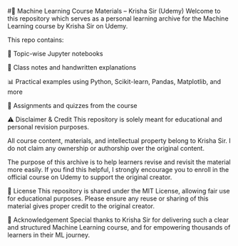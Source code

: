 #🧠 Machine Learning Course Materials – Krisha Sir (Udemy)
Welcome to this repository which serves as a personal learning archive for the Machine Learning course by Krisha Sir on Udemy.

This repo contains:

📂 Topic-wise Jupyter notebooks

🧾 Class notes and handwritten explanations

📊 Practical examples using Python, Scikit-learn, Pandas, Matplotlib, and more

📌 Assignments and quizzes from the course

⚠️ Disclaimer & Credit
This repository is solely meant for educational and personal revision purposes.

All course content, materials, and intellectual property belong to Krisha Sir.
I do not claim any ownership or authorship over the original content.

The purpose of this archive is to help learners revise and revisit the material more easily.
If you find this helpful, I strongly encourage you to enroll in the official course on Udemy to support the original creator.

📜 License
This repository is shared under the MIT License, allowing fair use for educational purposes.
Please ensure any reuse or sharing of this material gives proper credit to the original creator.

🙏 Acknowledgement
Special thanks to Krisha Sir for delivering such a clear and structured Machine Learning course, and for empowering thousands of learners in their ML journey.
